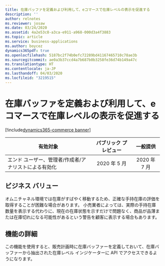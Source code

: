 ```yaml
---
title: 在庫バッファを定義および利用して、eコマースで在庫レベルの表示を促進する
description: ''
author: relnotes
ms.reviewer: josaw
ms.date: 03/24/2020
ms.assetid: 4a2e53c8-a3ca-e911-a968-000d3a4f3883
ms.topic: article
ms.service: business-applications
ms.author: boycez
dynamics365pdf: true
ms.openlocfilehash: 5187bc2f74b0efc72289bd41167465710c78ae3b
ms.sourcegitcommit: ae0a3b37ccd4a7b687b0b3258fe36d74b149a47c
ms.translationtype: HT
ms.contentlocale: ja-JP
ms.lasthandoff: 04/03/2020
ms.locfileid: "3219515"
---
```

# <a name="define-and-utilize-inventory-buffers-to-drive-inventory-level-displays-in-e-commerce"></a>在庫バッファを定義および利用して、eコマースで在庫レベルの表示を促進する
[!include[dynamics365-commerce banner](../includes/dynamics365-commerce.md)]

| 有効対象    |  パブリック プレビュー | 一般提供 | 
| ---------- | :----------: |:----------: |
|エンド ユーザー、管理者/作成者/アナリストによる有効化|2020 年 5 月| 2020 年 7 月|


## <a name="business-value"></a>ビジネス バリュー
<!-- bv start -->
オムニチャネル環境では在庫がすばやく移動するため、正確な手持在庫の評価を取得することが困難な場合があります。 小売業者によっては、実際の手持在庫数量を表示する代わりに、現在の在庫状態を示すだけで問題なく、商品が品薄または在庫切れになる可能性があるという警告を顧客に表示する場合もあります。
<!-- bv end -->



## <a name="feature-details"></a>機能の詳細
<!--feature detail start -->
この機能を使用すると、販売計画時に在庫バッファーを定義しておいて、在庫バッファーから抽出された在庫レベル インジケーターに API でアクセスできるようになります。
<!--feature detail end -->









